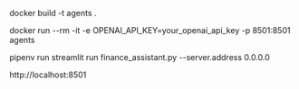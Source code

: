 docker build -t agents .

docker run --rm -it -e OPENAI_API_KEY=your_openai_api_key -p 8501:8501 agents

pipenv run streamlit run finance_assistant.py --server.address 0.0.0.0

http://localhost:8501
